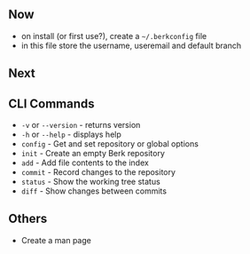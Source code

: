 ## Now

- on install (or first use?), create a `~/.berkconfig` file
- in this file store the username, useremail and default branch

## Next


## CLI Commands

- `-v` or `--version` - returns version
- `-h` or `--help` - displays help
- `config` - Get and set repository or global options
- `init` - Create an empty Berk repository
- `add` - Add file contents to the index
- `commit` - Record changes to the repository
- `status` - Show the working tree status
- `diff` - Show changes between commits

## Others

- Create a man page
